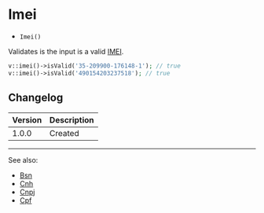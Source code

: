 # Imei

- `Imei()`

Validates is the input is a valid [IMEI][].

```php
v::imei()->isValid('35-209900-176148-1'); // true
v::imei()->isValid('490154203237518'); // true
```

## Changelog

Version | Description
--------|-------------
  1.0.0 | Created

***
See also:

- [Bsn](Bsn.md)
- [Cnh](Cnh.md)
- [Cnpj](Cnpj.md)
- [Cpf](Cpf.md)

[IMEI]: https://en.wikipedia.org/wiki/International_Mobile_Station_Equipment_Identity "International Mobile Station Equipment Identity"
